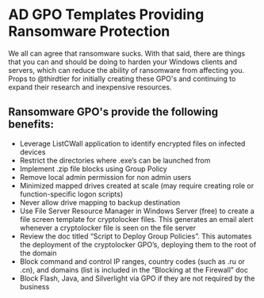 # AD GPO Templates Providing Ransomware Protection

We all can agree that ransomware sucks.  With that said, there are things that you can and should be doing to harden your Windows clients and servers, which can reduce the ability of ransomware from affecting you.  Props to @thirdtier for initially creating these GPO's and continuing to expand their research and inexpensive resources.


## Ransomware GPO's provide the following benefits:

* Leverage ListCWall application to identify encrypted files on infected devices
* Restrict the directories where .exe’s can be launched from
* Implement .zip file blocks using Group Policy
* Remove local admin permission for non admin users
* Minimized mapped drives created at scale (may require creating role or function-specific logon scripts)
* Never allow drive mapping to backup destination
* Use File Server Resource Manager in Windows Server (free) to create a file screen template for cryptolocker files.  This generates an email alert whenever a cryptolocker file is seen on the file server
* Review the doc titled “Script to Deploy Group Policies”.  This automates the deployment of the cryptolocker GPO’s, deploying them to the root of the domain
* Block command and control IP ranges, country codes (such as .ru or .cn), and domains (list is included in the “Blocking at the Firewall” doc
* Block Flash, Java, and Silverlight via GPO if they are not required by the business
